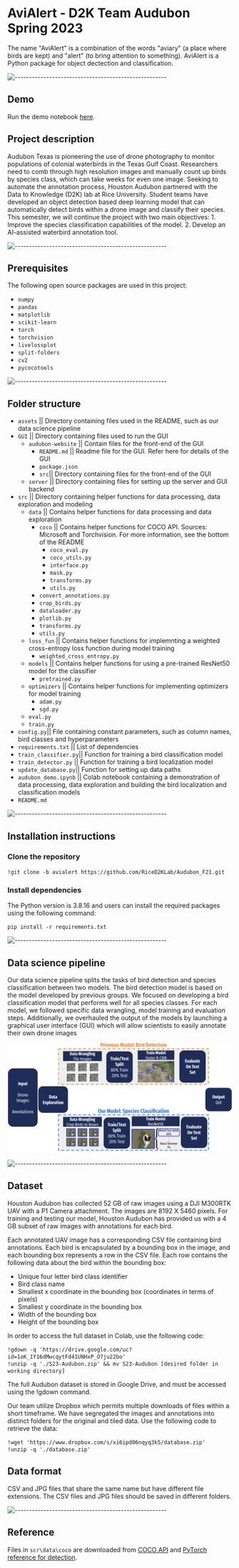 # AviAlert - D2K Team Audubon Spring 2023

The name "AviAlert" is a combination of the words "aviary" (a place where birds are kept) and "alert" (to bring attention to something). AviAlert is a Python package for object dectection and classification.

![-----------------------------------------------------](https://raw.githubusercontent.com/andreasbm/readme/master/assets/lines/rainbow.png)

## Demo

Run the demo notebook [here](https://colab.research.google.com/drive/1TiGTjLM1XzjMOdD-v-PrEPylSTFlBXjL?usp=sharing).

## Project description

Audubon Texas is pioneering the use of drone photography to monitor populations of colonial waterbirds in the Texas Gulf Coast. Researchers need to comb through high resolution images and manually count up birds by species class, which can take weeks for even one image. Seeking to automate the annotation process, Houston Audubon partnered with the Data to Knowledge (D2K) lab at Rice University. Student teams have developed an object detection based deep learning model that can automatically detect birds within a drone image and classify their species. This semester, we will continue the project with two main objectives:
    1. Improve the species classification capabilities of the model.
    2. Develop an AI-assisted waterbird annotation tool.

![-----------------------------------------------------](https://raw.githubusercontent.com/andreasbm/readme/master/assets/lines/rainbow.png)

## Prerequisites
The following open source packages are used in this project:
  - `numpy`
  - `pandas`
  - `matplotlib`
  - `scikit-learn`
  - `torch`
  - `torchvision`
  - `livelossplot`
  - `split-folders`
  - `cv2`
  - `pycocotools`

![-----------------------------------------------------](https://raw.githubusercontent.com/andreasbm/readme/master/assets/lines/rainbow.png)

## Folder structure

  - `assets` || Directory containing files used in the README, such as our data science pipeline
  - `GUI` || Directory containing files used to run the GUI
    - `audubon-website` || Contain files for the front-end of the GUI
        - `README.md` || Readme file for the GUI. Refer here for details of the GUI
        - `package.json`
        - `src`|| Directory containing files for the front-end of the GUI
    - `server` || Directory containing files for setting up the server and GUI backend
  - `src` || Directory containing helper functions for data processing, data exploration and modeling
    - `data` || Contains helper functions for data processing and data exploration
       - `coco` || Contains helper functions for COCO API. Sources: Microsoft and Torchvision. For more information, see the bottom of the README
         - `coco_eval.py`
         - `coco_utils.py`
         - `interface.py`
         - `mask.py`
         - `transforms.py`
         - `utils.py`
      - `convert_annotations.py`
      - `crop_birds.py`
      - `dataloader.py`
      - `plotlib.py`
      - `transforms.py`
      - `utils.py`
    - `loss_fun` || Contains helper functions for implemnting a weighted cross-entropy loss function during model training
      - `weighted_cross_entropy.py`
    - `models` || Contains helper functions for using a pre-trained ResNet50 model for the classifier
      - `pretrained.py`
    - `optimizers` || Contains helper functions for implementing optimizers for model training
      - `adam.py`
      - `sgd.py`
    - `eval.py`
    - `train.py`
  - `config.py`|| File containing constant parameters, such as column names, bird classes and hyperparameters
  - `requirements.txt` || List of dependencies 
  - `train_classifier.py`|| Function for training a bird classification model
  - `train_detector.py` || Function for training a bird localization model
  - `update_database.py`|| Function for setting up data paths
  - `audubon_demo.ipynb` || Colab notebook containing a demonstration of data processing, data exploration and building the bird localization and classification models
  - `README.md`

![-----------------------------------------------------](https://raw.githubusercontent.com/andreasbm/readme/master/assets/lines/rainbow.png)

## Installation instructions

 ### Clone the repository

  ```linux
  !git clone -b avialert https://github.com/RiceD2KLab/Audubon_F21.git
  ```
 ### Install dependencies

  The Python version is 3.8.16 and users can install the required packages using the following command:

  ```linux
  pip install -r requirements.txt
  ```

![-----------------------------------------------------](https://raw.githubusercontent.com/andreasbm/readme/master/assets/lines/rainbow.png)

## Data science pipeline
Our data science pipeline splits the tasks of bird detection and species classification between two models. The bird detection model is based on the model developed by previous groups. We focused on developing a bird classification model that performs well for all species classes. For each model, we followed specific data wrangling, model training and evaluation steps. Additionally, we overhauled the output of the models by launching a graphical user interface (GUI) which will allow scientists to easily annotate their own drone images

<img src="assets/data science pipeline.png">

![-----------------------------------------------------](https://raw.githubusercontent.com/andreasbm/readme/master/assets/lines/rainbow.png)

## Dataset
Houston Audubon has collected 52 GB of raw images using a DJI M300RTK UAV with a P1 Camera attachment. The images are 8192 X 5460 pixels. For training and testing our model, Houston Audubon has provided us with a 4 GB subset of raw images with annotations for each bird.

Each annotated UAV image has a corresponding CSV file containing bird annotations. Each bird is encapsulated by a bounding box in the image, and each bounding box represents a row in the CSV file. Each row contains the following data about the bird within the bounding box:

  - Unique four letter bird class identifier 
  - Bird class name 
  - Smallest x coordinate in the bounding box (coordinates in terms of pixels)
  - Smallest y coordinate in the bounding box
  - Width of the bounding box
  - Height of the bounding box

In order to access the full dataset in Colab, use the following code:

```
!gdown -q 'https://drive.google.com/uc?id=1oK_1Y16dMwcqytFd41UNHxP_O7ju22bo'
!unzip -q './S23-Audubon.zip' && mv S23-Audubon [desired folder in working directory] 
```

The full Audubon dataset is stored in Google Drive, and must be accessed using the !gdown command. 

Our team utilize Dropbox which permits multiple downloads of files within a short timeframe. We have segregated the images and annotations into distinct folders for the original and tiled data. Use the following code to retrieve the data:

```linux
!wget 'https://www.dropbox.com/s/xi6ipd06nqyq3k5/database.zip'
!unzip -q './database.zip'
```

## Data format

CSV and JPG files that share the same name but have different file extensions. The CSV files and JPG files should be saved in different folders.

![-----------------------------------------------------](https://raw.githubusercontent.com/andreasbm/readme/master/assets/lines/rainbow.png)

## Reference

Files in `scr\data\coco` are downloaded from [COCO API](https://github.com/cocodataset/cocoapi/tree/master/PythonAPI/pycocotools) and [PyTorch reference for detection](https://github.com/pytorch/vision/tree/main/references/detection).
